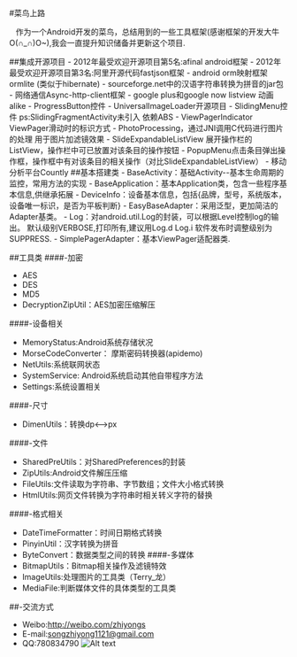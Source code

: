 #菜鸟上路
<p>&nbsp;&nbsp;&nbsp;作为一个Android开发的菜鸟，总结用到的一些工具框架(感谢框架的开发大牛O(∩_∩)O~),我会一直提升知识储备并更新这个项目.</p>
##集成开源项目
- 2012年最受欢迎开源项目第5名:afinal android框架
- 2012年最受欢迎开源项目第3名:阿里开源代码fastjson框架
- android orm映射框架 ormlite (类似于hibernate)
- sourceforge.net中的汉语字符串转换为拼音的jar包
- 网络通信Async-http-client框架
- google plus和google now listview 动画 alike
- ProgressButton控件
- UniversalImageLoader开源项目
- SlidingMenu控件 ps:SlidingFragmentActivity未引入 依赖ABS
- ViewPagerIndicator ViewPager滑动时的标识方式
- PhotoProcessing，通过JNI调用C代码进行图片的处理 用于图片加滤镜效果
- SlideExpandableListView 展开操作栏的ListView，操作栏中可已放置对该条目的操作按钮
- PopupMenu点击条目弹出操作框，操作框中有对该条目的相关操作（对比SlideExpandableListView）
- 移动分析平台Countly
##基本搭建类
- BaseActivity：基础Activity--基本生命周期的监控，常用方法的实现
- BaseApplication：基本Application类，包含一些程序基本信息,供继承拓展
- DeviceInfo：设备基本信息，包括{品牌，型号，系统版本，设备唯一标识，是否为平板判断}
- EasyBaseAdapter：采用泛型，更加简洁的Adapter基类。
- Log：对android.util.Log的封装，可以根据Level控制log的输出。 默认级别VERBOSE,打印所有,建议用Log.d Log.i 软件发布时调整级别为SUPPRESS.
- SimplePagerAdapter：基本ViewPager适配器类.

##工具类
####-加密
- AES
- DES
- MD5
- DecryptionZipUtil：AES加密压缩解压

####-设备相关
- MemoryStatus:Android系统存储状况
- MorseCodeConverter： 摩斯密码转换器(apidemo)
- NetUtils:系统联网状态
- SystemService: Android系统启动其他自带程序方法
- Settings:系统设置相关

####-尺寸
- DimenUtils：转换dp<-->px

####-文件
- SharedPreUtils：对SharedPreferences的封装
- ZipUtils:Android文件解压压缩
- FileUtils:文件读取为字符串、字节数组；文件大小格式转换
- HtmlUtils:网页文件转换为字符串时相关转义字符的替换

####-格式相关
- DateTimeFormatter：时间日期格式转换
- PinyinUtil：汉字转换为拼音
- ByteConvert：数据类型之间的转换
####-多媒体
- BitmapUtils：Bitmap相关操作及滤镜特效
- ImageUtils:处理图片的工具类（Terry_龙）
- MediaFile:判断媒体文件的具体类型的工具类

##-交流方式
- Weibo:http://weibo.com/zhiyongs
- E-mail:songzhiyong1121@gmail.com
- QQ:780834790
![Alt text](https://lh3.googleusercontent.com/-CWe8YiPPnjk/Udq70RxEi8I/AAAAAAAAA-M/scPW1-_yKQI/w640-h480-no/201307080955460_meitu_1.jpg)

